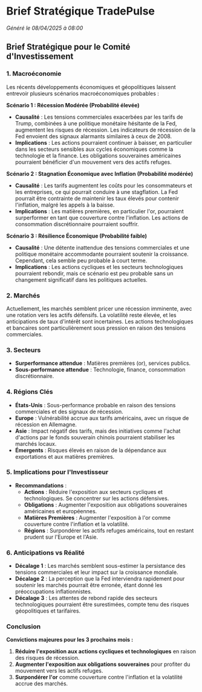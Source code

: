 # Brief Stratégique TradePulse

*Généré le 08/04/2025 à 08:00*

## Brief Stratégique pour le Comité d'Investissement

### 1. Macroéconomie
Les récents développements économiques et géopolitiques laissent entrevoir plusieurs scénarios macroéconomiques probables :

**Scénario 1 : Récession Modérée (Probabilité élevée)**
- **Causalité** : Les tensions commerciales exacerbées par les tarifs de Trump, combinées à une politique monétaire hésitante de la Fed, augmentent les risques de récession. Les indicateurs de récession de la Fed envoient des signaux alarmants similaires à ceux de 2008.
- **Implications** : Les actions pourraient continuer à baisser, en particulier dans les secteurs sensibles aux cycles économiques comme la technologie et la finance. Les obligations souveraines américaines pourraient bénéficier d'un mouvement vers des actifs refuges.

**Scénario 2 : Stagnation Économique avec Inflation (Probabilité modérée)**
- **Causalité** : Les tarifs augmentent les coûts pour les consommateurs et les entreprises, ce qui pourrait conduire à une stagflation. La Fed pourrait être contrainte de maintenir les taux élevés pour contenir l'inflation, malgré les appels à la baisse.
- **Implications** : Les matières premières, en particulier l'or, pourraient surperformer en tant que couverture contre l'inflation. Les actions de consommation discrétionnaire pourraient souffrir.

**Scénario 3 : Résilience Économique (Probabilité faible)**
- **Causalité** : Une détente inattendue des tensions commerciales et une politique monétaire accommodante pourraient soutenir la croissance. Cependant, cela semble peu probable à court terme.
- **Implications** : Les actions cycliques et les secteurs technologiques pourraient rebondir, mais ce scénario est peu probable sans un changement significatif dans les politiques actuelles.

### 2. Marchés
Actuellement, les marchés semblent pricer une récession imminente, avec une rotation vers les actifs défensifs. La volatilité reste élevée, et les anticipations de taux d'intérêt sont incertaines. Les actions technologiques et bancaires sont particulièrement sous pression en raison des tensions commerciales.

### 3. Secteurs
- **Surperformance attendue** : Matières premières (or), services publics.
- **Sous-performance attendue** : Technologie, finance, consommation discrétionnaire.

### 4. Régions Clés
- **États-Unis** : Sous-performance probable en raison des tensions commerciales et des signaux de récession.
- **Europe** : Vulnérabilité accrue aux tarifs américains, avec un risque de récession en Allemagne.
- **Asie** : Impact négatif des tarifs, mais des initiatives comme l'achat d'actions par le fonds souverain chinois pourraient stabiliser les marchés locaux.
- **Émergents** : Risques élevés en raison de la dépendance aux exportations et aux matières premières.

### 5. Implications pour l'Investisseur
- **Recommandations** : 
  - **Actions** : Réduire l'exposition aux secteurs cycliques et technologiques. Se concentrer sur les actions défensives.
  - **Obligations** : Augmenter l'exposition aux obligations souveraines américaines et européennes.
  - **Matières Premières** : Augmenter l'exposition à l'or comme couverture contre l'inflation et la volatilité.
  - **Régions** : Surpondérer les actifs refuges américains, tout en restant prudent sur l'Europe et l'Asie.

### 6. Anticipations vs Réalité
- **Décalage 1** : Les marchés semblent sous-estimer la persistance des tensions commerciales et leur impact sur la croissance mondiale.
- **Décalage 2** : La perception que la Fed interviendra rapidement pour soutenir les marchés pourrait être erronée, étant donné les préoccupations inflationnistes.
- **Décalage 3** : Les attentes de rebond rapide des secteurs technologiques pourraient être surestimées, compte tenu des risques géopolitiques et tarifaires.

### Conclusion
**Convictions majeures pour les 3 prochains mois :**
1. **Réduire l'exposition aux actions cycliques et technologiques** en raison des risques de récession.
2. **Augmenter l'exposition aux obligations souveraines** pour profiter du mouvement vers les actifs refuges.
3. **Surpondérer l'or** comme couverture contre l'inflation et la volatilité accrue des marchés.